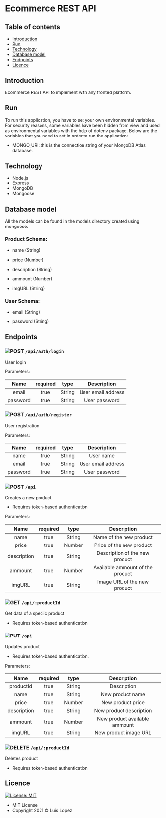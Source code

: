 # Ecommerce REST API

## Table of contents

* [Introduction](https://github.com/Luis-Rene-Lopez/Eccomerce-Backend-Node#introduction)
* [Run](https://github.com/Luis-Rene-Lopez/Eccomerce-Backend-Node#run)
* [Technology](https://github.com/Luis-Rene-Lopez/Eccomerce-Backend-Node#technology)
* [Database model](https://github.com/Luis-Rene-Lopez/Eccomerce-Backend-Node#database-model)
* [Endpoints](https://github.com/Luis-Rene-Lopez/Eccomerce-Backend-Node#endpoints)
* [Licence](https://github.com/Luis-Rene-Lopez/Eccomerce-Backend-Node#licence)

## Introduction

Ecommerce REST API to implement with any fronted platform. 

## Run

To run this application, you have to set your own environmental variables. For security reasons, some variables have been hidden from view and used as environmental variables with the help of dotenv package. Below are the variables that you need to set in order to run the application:

* MONGO_URI: this is the connection string of your MongoDB Atlas database.

## Technology

* Node.js
* Express
* MongoDB
* Mongoose

## Database model

All the models can be found in the models directory created using mongoose.

### Product Schema:

* name (String)

* price (Number)

* description (String)

* ammount (Number)

* imgURL (String)

### User Schema:

* email (String)

* password (String)

## Endpoints

### ![POST](https://img.shields.io/badge/METHOD-POST-blue) `/api/auth/login`

User login

Parameters:

| Name | required  | type  | Description |
| :---:| :-:| :-:| :-:|
| email | true  | String | User email address |
| password | true | String | User password |

### ![POST](https://img.shields.io/badge/METHOD-POST-blue) `/api/auth/register`

User registration

Parameters:

| Name | required  | type  | Description |
| :---:| :-:| :-:| :-:|
| name | true | String | User name |
| email | true  | String | User email address |
| password | true | String | User password |


### ![POST](https://img.shields.io/badge/METHOD-POST-blue) `/api`

Creates a new product

* Requires token-based authentication

Parameters:

| Name | required  | type  | Description |
| :---:| :-:| :-:| :-:|
| name | true | String | Name of the new product
| price | true | Number | Price of the new product
| description | true | String | Description of the new product
| ammount | true | Number | Available ammount of the product
| imgURL | true | String | Image URL of the new product

### ![GET](https://img.shields.io/badge/METHOD-GET-brightgreen)  `/api/:productId`  

Get data of a speciic product

* Requires token-based authentication

### ![PUT](https://img.shields.io/badge/METHOD-PUT-yellow) `/api`

Updates product

* Requires token-based authentication.

Parameters:

| Name | required  | type  | Description |
| :---:| :-:| :-:| :-:|
| productId | true | String | Description |
| name | true | String | New product name
| price | true | Number | New product price
| description | true | String | New product description
| ammount | true | Number | New product available ammount
| imgURL | true | String | New product image URL

### ![DELETE](https://img.shields.io/badge/METHOD-DELETE-red) `/api/:productId`

Deletes product

* Requires token-based authentication

## Licence
 [![License: MIT](https://img.shields.io/badge/License-MIT-yellow.svg)](https://opensource.org/licenses/MIT)

* MIT License
* Copyright 2021 © Luis Lopez
